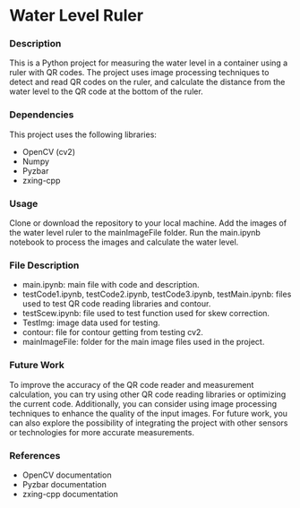 # Water Level Ruler

### Description
This is a Python project for measuring the water level in a container using a ruler with QR codes. The project uses image processing techniques to detect and read QR codes on the ruler, and calculate the distance from the water level to the QR code at the bottom of the ruler.

### Dependencies
This project uses the following libraries:

- OpenCV (cv2)
- Numpy
- Pyzbar
- zxing-cpp

### Usage
Clone or download the repository to your local machine.
Add the images of the water level ruler to the mainImageFile folder.
Run the main.ipynb notebook to process the images and calculate the water level.

### File Description
- main.ipynb: main file with code and description.
- testCode1.ipynb, testCode2.ipynb, testCode3.ipynb, testMain.ipynb: files used to test QR code reading libraries and contour.
- testScew.ipynb: file used to test function used for skew correction.
- TestImg: image data used for testing.
- contour: file for contour getting from testing cv2.
- mainImageFile: folder for the main image files used in the project.
  
### Future Work
To improve the accuracy of the QR code reader and measurement calculation, you can try using other QR code reading libraries or optimizing the current code. Additionally, you can consider using image processing techniques to enhance the quality of the input images. For future work, you can also explore the possibility of integrating the project with other sensors or technologies for more accurate measurements.

### References
- OpenCV documentation
- Pyzbar documentation
- zxing-cpp documentation